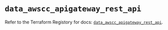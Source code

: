 # `data_awscc_apigateway_rest_api`

Refer to the Terraform Registory for docs: [`data_awscc_apigateway_rest_api`](https://registry.terraform.io/providers/hashicorp/awscc/0.70.0/docs/data-sources/apigateway_rest_api).

